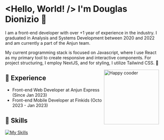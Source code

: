 # <Hello, World! /> I'm Douglas Dionizio 👋

I am a front-end developer with over +1 year of experience in the industry. I graduated in Analysis and Systems Development between 2020 and 2022 and am currently a part of the Anjun team.

My current programming stack is focused on Javascript, where I use React as my primary tool to create responsive and interactive components. For project structuring, I employ NextJS, and for styling, I utilize Tailwind CSS. :speech_balloon:

<div>
<img src="https://github.com/Anmol-Baranwal/Cool-GIFs-For-GitHub/assets/74038190/3b4607a1-1cc6-41f1-926f-892ae880e7a5" widht="180px" height="180px" align="right" alt="Happy cooder" />
</div>

## :briefcase: Experience

* Front-end Web Developer at Anjun Express (Since Jan 2023)
* Front-end Mobile Developer at Finkids (Octo 2023 - Jan 2023)

 ## :wrench: Skills
[![My Skills](https://skillicons.dev/icons?i=html,css,ts,react,tailwind,nextjs,figma,vscode,git,postman)](https://skillicons.dev)
 

 
